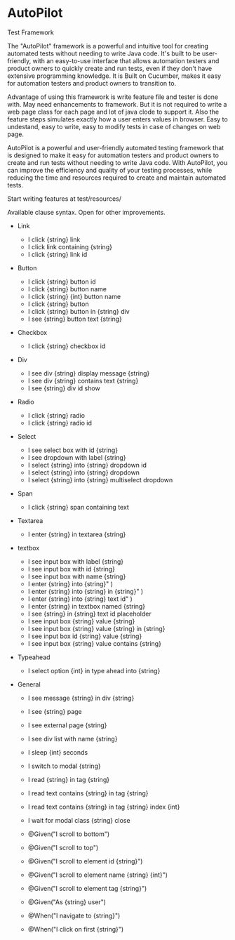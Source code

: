 # AutoPilot
Test Framework

The "AutoPilot" framework is a powerful and intuitive tool for creating automated tests without needing to write Java code. It's built to be user-friendly, with an easy-to-use interface that allows automation testers and product owners to quickly create and run tests, even if they don't have extensive programming knowledge.
It is Built on Cucumber, makes it easy for automation testers and product owners to transition to.

Advantage of using this framework is write feature file and tester is done with. May need enhancements to framework. But it is not required to write a web page class for each page and lot of java clode to support it.
Also the feature steps simulates exactly how a user enters values in browser. Easy to undestand, easy to write, easy to modify tests in case of changes on web page.

AutoPilot is a powerful and user-friendly automated testing framework that is designed to make it easy for automation testers and product owners to create and run tests without needing to write Java code. With AutoPilot, you can improve the efficiency and quality of your testing processes, while reducing the time and resources required to create and maintain automated tests.


Start writing features at test/resources/


Available clause syntax. Open for other improvements.

* Link
  * I click {string} link
  * I click link containing {string}
  * I click {string} link id

* Button
  * I click {string} button id
  * I click {string} button name
  * I click {string} {int} button name
  * I click {string} button
  * I click {string} button in {string} div
  * I see {string} button text {string}

* Checkbox
  *  I click {string} checkbox id
 
* Div
  * I see div {string} display message {string}
  * I see div {string} contains text {string}
  * I see {string} div id show

* Radio
  * I click {string} radio
  * I click {string} radio id

* Select
  * I see select box with id {string}
  * I see dropdown with label {string}
  * I select {string} into {string} dropdown id
  * I select {string} into {string} dropdown
  * I select {string} into {string} multiselect dropdown

* Span
  * I click {string} span containing text

* Textarea
  * I enter {string} in textarea {string}

* textbox
  * I see input box with label {string}
  * I see input box with id {string}
  * I see input box with name {string}
  * I enter {string} into {string}" )
  * I enter {string} into {string} in {string}" )
  * I enter {string} into {string} text id" )
  * I enter {string} in textbox named {string}
  * I see {string} in {string} text id placeholder
  * I see input box {string} value {string}
  * I see input box {string} value {string} in {string}
  * I see input box id {string} value {string}
  * I see input box {string} value contains {string}

* Typeahead
  * I select option {int} in type ahead into {string} 

* General
   *    I see message {string} in div {string}
   *    I see {string} page
   *    I see external page {string}
   *    I see div list with name {string}
   *    I sleep {int} seconds
   *    I switch to modal {string}
   *    I read {string} in tag {string}
   *    I read text contains {string} in tag {string}
   *    I read text contains {string} in tag {string} index {int}
   *    I wait for modal class {string} close


   *    @Given("I scroll to bottom")
   *    @Given("I scroll to top")
   *    @Given("I scroll to element id {string}")
   *    @Given("I scroll to element name {string} {int}")
   *    @Given("I scroll to element tag {string}")
   *    @Given("As {string} user")
   *    @When("I navigate to {string}")
   *    @When("I click on first {string}")
   

